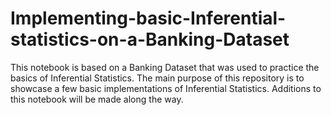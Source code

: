 # Implementing-basic-Inferential-statistics-on-a-Banking-Dataset
This notebook is based on a Banking Dataset that was used to practice the basics of Inferential Statistics. The main purpose of this repository is to showcase a few basic implementations of Inferential Statistics. Additions to this notebook will be made along the way.

